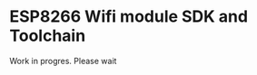 ESP8266 Wifi module SDK and Toolchain
=====================================

Work in progres. Please wait
